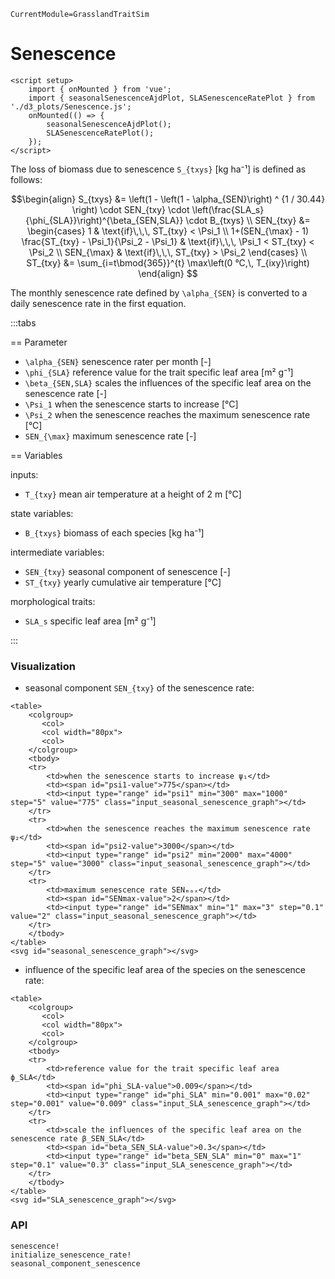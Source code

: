 ```@meta
CurrentModule=GrasslandTraitSim
```

# Senescence

```@raw html
<script setup>
    import { onMounted } from 'vue';
    import { seasonalSenescenceAjdPlot, SLASenescenceRatePlot } from './d3_plots/Senescence.js';
    onMounted(() => { 
        seasonalSenescenceAjdPlot(); 
        SLASenescenceRatePlot();
    });
</script>
```

The loss of biomass due to senescence ``S_{txys}`` [kg ha⁻¹] is defined as follows:

```math
\begin{align}
S_{txys} &= \left(1 - \left(1 - \alpha_{SEN}\right) ^ {1 / 30.44} \right) \cdot SEN_{txy} \cdot \left(\frac{SLA_s}{\phi_{SLA}}\right)^{\beta_{SEN,SLA}}  \cdot B_{txys} \\
SEN_{txy} &= 
    \begin{cases}
    1  & \text{if}\,\,\, ST_{txy} < \Psi_1 \\
    1+(SEN_{\max} - 1) \frac{ST_{txy} - \Psi_1}{\Psi_2 - \Psi_1} & 
        \text{if}\,\,\, \Psi_1 < ST_{txy} < \Psi_2 \\
    SEN_{\max}  & \text{if}\,\,\, ST_{txy} > \Psi_2
    \end{cases} \\
ST_{txy} &= \sum_{i=t\bmod{365}}^{t} \max\left(0 °C,\, T_{ixy}\right)
\end{align}

```

The monthly senescence rate defined by ``\alpha_{SEN}`` is converted to a daily senescence rate in the first equation.

:::tabs

== Parameter

- ``\alpha_{SEN}`` senescence rater per month [-]
- ``\phi_{SLA}`` reference value for the trait specific leaf area [m² g⁻¹]
- ``\beta_{SEN,SLA}`` scales the influences of the specific leaf area on the senescence rate [-]
- ``\Psi_1`` when the senescence starts to increase [°C]
- ``\Psi_2`` when the senescence reaches the maximum senescence rate [°C]
- ``SEN_{\max}`` maximum senescence rate [-]

== Variables

inputs:
- ``T_{txy}`` mean air temperature at a height of 2 m [°C]

state variables:
- ``B_{txys}`` biomass of each species [kg ha⁻¹]

intermediate variables:
- ``SEN_{txy}`` seasonal component of senescence [-]
- ``ST_{txy}`` yearly cumulative air temperature [°C]

morphological traits:
- ``SLA_s`` specific leaf area [m² g⁻¹]

:::


### Visualization

- seasonal component ``SEN_{txy}`` of the senescence rate:

```@raw html
<table>
    <colgroup>
       <col>
       <col width="80px">
       <col>
    </colgroup>
    <tbody>
    <tr>
        <td>when the senescence starts to increase ψ₁</td>
        <td><span id="psi1-value">775</span></td>
        <td><input type="range" id="psi1" min="300" max="1000" step="5" value="775" class="input_seasonal_senescence_graph"></td>
    </tr>
    <tr>
        <td>when the senescence reaches the maximum senescence rate ψ₂</td>
        <td><span id="psi2-value">3000</span></td>
        <td><input type="range" id="psi2" min="2000" max="4000" step="5" value="3000" class="input_seasonal_senescence_graph"></td>
    </tr>
    <tr>
        <td>maximum senescence rate SENₘₐₓ</td>
        <td><span id="SENmax-value">2</span></td>
        <td><input type="range" id="SENmax" min="1" max="3" step="0.1" value="2" class="input_seasonal_senescence_graph"></td>
    </tr>
    </tbody>
</table>
<svg id="seasonal_senescence_graph"></svg>
```

- influence of the specific leaf area of the species on the senescence rate:

```@raw html
<table>
    <colgroup>
       <col>
       <col width="80px">
       <col>
    </colgroup>
    <tbody>
    <tr>
        <td>reference value for the trait specific leaf area ϕ_SLA</td>
        <td><span id="phi_SLA-value">0.009</span></td>
        <td><input type="range" id="phi_SLA" min="0.001" max="0.02" step="0.001" value="0.009" class="input_SLA_senescence_graph"></td>
    </tr>
    <tr>
        <td>scale the influences of the specific leaf area on the senescence rate β_SEN_SLA</td>
        <td><span id="beta_SEN_SLA-value">0.3</span></td>
        <td><input type="range" id="beta_SEN_SLA" min="0" max="1" step="0.1" value="0.3" class="input_SLA_senescence_graph"></td>
    </tr>
    </tbody>
</table>
<svg id="SLA_senescence_graph"></svg>
```

### API

```@docs
senescence!
initialize_senescence_rate!
seasonal_component_senescence
```